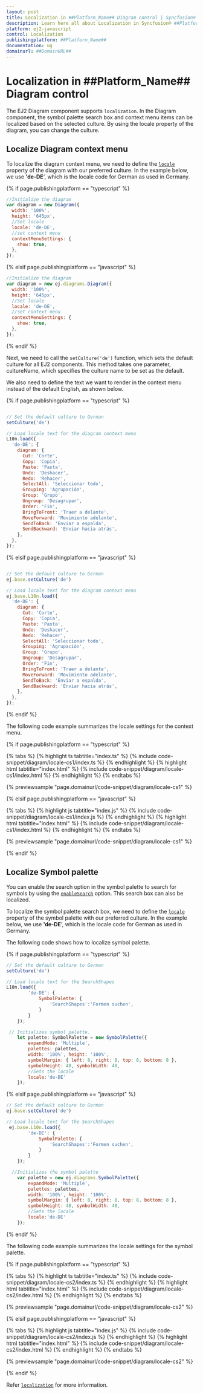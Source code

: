 ```yaml
---
layout: post
title: Localization in ##Platform_Name## Diagram control | Syncfusion®
description: Learn here all about Localization in Syncfusion® ##Platform_Name## Diagram control of Syncfusion Essential® JS 2 and more.
platform: ej2-javascript
control: Localization 
publishingplatform: ##Platform_Name##
documentation: ug
domainurl: ##DomainURL##
---
```


# Localization in ##Platform_Name## Diagram control

The EJ2 Diagram component supports `localization`. In the Diagram component, the symbol palette search box and context menu items can be localized based on the selected culture. By using the locale property of the diagram, you can change the culture.

## Localize Diagram context menu

To localize the diagram context menu, we need to define the [`locale`](../api/diagram/#locale) property of the diagram with our preferred culture. In the example below, we use **'de-DE**', which is the locale code for German as used in Germany.

{% if page.publishingplatform == "typescript" %}

```javascript
//Initialize the diagram
var diagram = new Diagram({
  width: '100%',
  height: '645px',
  //Set locale
  locale: 'de-DE',
  //set context menu
  contextMenuSettings: {
    show: true,
  },
});

```
{% elsif page.publishingplatform == "javascript" %}

```javascript
//Initialize the diagram
var diagram = new ej.diagrams.Diagram({
  width: '100%',
  height: '645px',
  //Set locale
  locale: 'de-DE',
  //set context menu
  contextMenuSettings: {
    show: true,
  },
});

```

{% endif %}

Next, we need to call the `setCulture('de')` function, which sets the default culture for all EJ2 components. This method takes one parameter, cultureName, which specifies the culture name to be set as the default.

We also need to define the text we want to render in the context menu instead of the default English, as shown below.


{% if page.publishingplatform == "typescript" %}

```javascript

// Set the default culture to German
setCulture('de')

// Load locale text for the diagram context menu
L10n.load({
  'de-DE': {
    diagram: {
      Cut: 'Corte',
      Copy: 'Copia',
      Paste: 'Pasta',
      Undo: 'Deshacer',
      Redo: 'Rehacer',
      SelectAll: 'Seleccionar todo',
      Grouping: 'Agrupación',
      Group: 'Grupo',
      Ungroup: 'Desagrupar',
      Order: 'Fin',
      BringToFront: 'Traer a delante',
      MoveForward: 'Movimiento adelante',
      SendToBack: 'Enviar a espalda',
      SendBackward: 'Enviar hacia atrás',
    },
  },
});

```

{% elsif page.publishingplatform == "javascript" %}

```javascript

// Set the default culture to German
ej.base.setCulture('de')

// Load locale text for the diagram context menu
ej.base.L10n.load({
  'de-DE': {
    diagram: {
      Cut: 'Corte',
      Copy: 'Copia',
      Paste: 'Pasta',
      Undo: 'Deshacer',
      Redo: 'Rehacer',
      SelectAll: 'Seleccionar todo',
      Grouping: 'Agrupación',
      Group: 'Grupo',
      Ungroup: 'Desagrupar',
      Order: 'Fin',
      BringToFront: 'Traer a delante',
      MoveForward: 'Movimiento adelante',
      SendToBack: 'Enviar a espalda',
      SendBackward: 'Enviar hacia atrás',
    },
  },
});


```

{% endif %}

The following code example summarizes the locale settings for the context menu.

{% if page.publishingplatform == "typescript" %}

{% tabs %}
{% highlight ts tabtitle="index.ts" %}
{% include code-snippet/diagram/locale-cs1/index.ts %}
{% endhighlight %}
{% highlight html tabtitle="index.html" %}
{% include code-snippet/diagram/locale-cs1/index.html %}
{% endhighlight %}
{% endtabs %}
          
{% previewsample "page.domainurl/code-snippet/diagram/locale-cs1" %}

{% elsif page.publishingplatform == "javascript" %}

{% tabs %}
{% highlight js tabtitle="index.js" %}
{% include code-snippet/diagram/locale-cs1/index.js %}
{% endhighlight %}
{% highlight html tabtitle="index.html" %}
{% include code-snippet/diagram/locale-cs1/index.html %}
{% endhighlight %}
{% endtabs %}
          
{% previewsample "page.domainurl/code-snippet/diagram/locale-cs1" %}

{% endif %}

## Localize Symbol palette

You can enable the search option in the symbol palette to search for symbols by using the [`enableSearch`](../api/diagram/symbolPaletteModel/#enablesearch) option. This search box can also be localized.

To localize the symbol palette search box, we need to define the [`locale`](../api/diagram/symbolPaletteModel/#locale) property of the symbol palette with our preferred culture. In the example below, we use **'de-DE**', which is the locale code for German as used in Germany.

The following code shows how to localize symbol palette.


{% if page.publishingplatform == "typescript" %}

```javascript
// Set the default culture to German
setCulture('de')

// Load locale text for the SearchShapes
L10n.load({
        'de-DE': {
            SymbolPalette: {
                'SearchShapes':'Formen suchen',
            }
        }
    });

 // Initializes symbol palette.
    let palette: SymbolPalette = new SymbolPalette({
        expandMode: 'Multiple',
        palettes: palettes,
        width: '100%', height: '100%',
        symbolMargin: { left: 8, right: 8, top: 8, bottom: 8 },
        symbolHeight: 48, symbolWidth: 48,
        //Sets the locale
        locale:'de-DE'
    });

```

{% elsif page.publishingplatform == "javascript" %}

```javascript
// Set the default culture to German
ej.base.setCulture('de')

// Load locale text for the SearchShapes
 ej.base.L10n.load({
        'de-DE': {
            SymbolPalette: {
                'SearchShapes':'Formen suchen',
            }
        }
    });

  //Initializes the symbol palette
    var palette = new ej.diagrams.SymbolPalette({
        expandMode: 'Multiple',
        palettes: palettes,
        width: '100%', height: '100%',
        symbolMargin: { left: 8, right: 8, top: 8, bottom: 8 },
        symbolHeight: 48, symbolWidth: 48,
        //Sets the locale
        locale:'de-DE'
    });

```
{% endif %}

The following code example summarizes the locale settings for the symbol palette.

{% if page.publishingplatform == "typescript" %}

{% tabs %}
{% highlight ts tabtitle="index.ts" %}
{% include code-snippet/diagram/locale-cs2/index.ts %}
{% endhighlight %}
{% highlight html tabtitle="index.html" %}
{% include code-snippet/diagram/locale-cs2/index.html %}
{% endhighlight %}
{% endtabs %}
          
{% previewsample "page.domainurl/code-snippet/diagram/locale-cs2" %}

{% elsif page.publishingplatform == "javascript" %}

{% tabs %}
{% highlight js tabtitle="index.js" %}
{% include code-snippet/diagram/locale-cs2/index.js %}
{% endhighlight %}
{% highlight html tabtitle="index.html" %}
{% include code-snippet/diagram/locale-cs2/index.html %}
{% endhighlight %}
{% endtabs %}
          
{% previewsample "page.domainurl/code-snippet/diagram/locale-cs2" %}

{% endif %}

Refer [`localization`](https://ej2.syncfusion.com/javascript/documentation/common/localization) for more information.